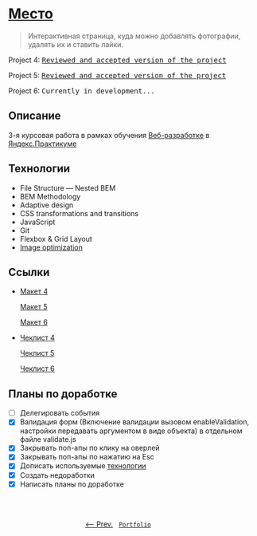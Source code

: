 # [Место](https://artginzburg.github.io/mesto/)

> Интерактивная страница, куда можно добавлять фотографии, удалять их и ставить лайки.

Project 4: <kbd>[Reviewed and accepted version of the project](https://github.com/artginzburg/mesto/tree/project-4_final)</kbd>

Project 5: <kbd>[Reviewed and accepted version of the project](https://github.com/artginzburg/mesto/tree/project-5_review-2-final)</kbd>

Project 6: <kbd>Currently in development...</kbd>

## Описание

3-я курсовая работа в рамках обучения [Веб-разработке](https://praktikum.yandex.ru/web/) в [Яндекс.Практикуме](https://praktikum.yandex.ru/)

## Технологии

- File Structure — Nested BEM
- BEM Methodology
- Adaptive design
- CSS transformations and transitions
- JavaScript
- Git
- Flexbox & Grid Layout
- [Image optimization](https://tinypng.com/)

## Ссылки

- [Макет 4](https://www.figma.com/file/2cn9N9jSkmxD84oJik7xL7/JavaScript.-Sprint-4)

  [Макет 5](https://www.figma.com/file/bjyvbKKJN2naO0ucURl2Z0/JavaScript.-Sprint-5)

  [Макет 6](https://www.figma.com/file/kRVLKwYG3d1HGLvh7JFWRT/JavaScript.-Sprint-6)

- [Чеклист 4](https://code.s3.yandex.net/web-developer/checklists/new-program/checklist-4/index.html)

  [Чеклист 5](https://code.s3.yandex.net/web-developer/checklists/new-program/checklist-5/index.html)

  [Чеклист 6](https://code.s3.yandex.net/web-developer/checklists/new-program/checklist-6/index.html)

## Планы по доработке

- [ ] Делегировать события
- [x] Валидация форм (Включение валидации вызовом enableValidation, настройки передавать аргументом в виде объекта) в отдельном файле validate.js
- [x] Закрывать поп-апы по клику на оверлей
- [x] Закрывать поп-апы по нажатию на Esc
- [x] Дописать используемые [технологии](#технологии)
- [x] Создать недоработки
- [x] Написать планы по доработке

<br>
<br>

<p align="center">
  <a href="https://github.com/artginzburg/russian-travel"><-- Prev.</a>
  &nbsp;
  <code><a href="https://github.com/artginzburg/yandex.praktikum-portfolio">Portfolio</a></code>
  &nbsp;
  <a>&nbsp;&nbsp;&nbsp;&nbsp;&nbsp;&nbsp;&nbsp;&nbsp;&nbsp;&nbsp;&nbsp;&nbsp;&nbsp;</a>
</p>
